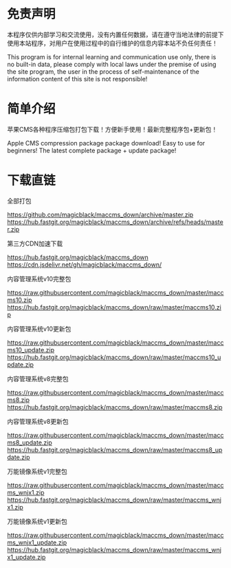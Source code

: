 # 免责声明
本程序仅供内部学习和交流使用，没有内置任何数据，请在遵守当地法律的前提下使用本站程序，对用户在使用过程中的自行维护的信息内容本站不负任何责任！

This program is for internal learning and communication use only, there is no built-in data, please comply with local laws under the premise of using the site program, the user in the process of self-maintenance of the information content of this site is not responsible!

# 简单介绍
苹果CMS各种程序压缩包打包下载！方便新手使用！最新完整程序包+更新包！

Apple CMS compression package package download! Easy to use for beginners! The latest complete package + update package!


# 下载直链
全部打包

https://github.com/magicblack/maccms_down/archive/master.zip
https://hub.fastgit.org/magicblack/maccms_down/archive/refs/heads/master.zip

第三方CDN加速下载

https://hub.fastgit.org/magicblack/maccms_down
https://cdn.jsdelivr.net/gh/magicblack/maccms_down/


内容管理系统v10完整包

https://raw.githubusercontent.com/magicblack/maccms_down/master/maccms10.zip
https://hub.fastgit.org/magicblack/maccms_down/raw/master/maccms10.zip

内容管理系统v10更新包

https://raw.githubusercontent.com/magicblack/maccms_down/master/maccms10_update.zip
https://hub.fastgit.org/magicblack/maccms_down/raw/master/maccms10_update.zip

内容管理系统v8完整包

https://raw.githubusercontent.com/magicblack/maccms_down/master/maccms8.zip
https://hub.fastgit.org/magicblack/maccms_down/raw/master/maccms8.zip

内容管理系统v8更新包

https://raw.githubusercontent.com/magicblack/maccms_down/master/maccms8_update.zip
https://hub.fastgit.org/magicblack/maccms_down/raw/master/maccms8_update.zip

万能镜像系统v1完整包

https://raw.githubusercontent.com/magicblack/maccms_down/master/maccms_wnjx1.zip
https://hub.fastgit.org/magicblack/maccms_down/raw/master/maccms_wnjx1.zip


万能镜像系统v1更新包

https://raw.githubusercontent.com/magicblack/maccms_down/master/maccms_wnjx1_update.zip
https://hub.fastgit.org/magicblack/maccms_down/raw/master/maccms_wnjx1_update.zip
